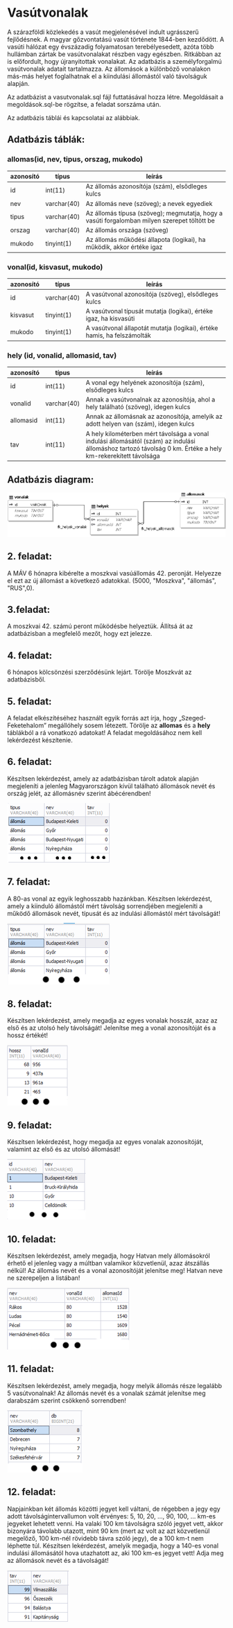 # Vasútvonalak

A szárazföldi közlekedés a vasút megjelenésével indult ugrásszerű fejlődésnek. A magyar 
gőzvontatású vasút története 1844-ben kezdődött. A vasúti hálózat egy évszázadig 
folyamatosan terebélyesedett, azóta több hullámban zártak be vasútvonalakat részben vagy 
egészben. Ritkábban az is előfordult, hogy újranyitottak vonalakat. Az adatbázis a 
személyforgalmú vasútvonalak adatait tartalmazza. Az állomások a különböző vonalakon más-más helyet foglalhatnak el a kiindulási állomástól való távolságuk alapján.

Az adatbázist a vasutvonalak.sql fájl futtatásával hozza létre.
Megoldásait a megoldások.sql-be rögzítse, a feladat sorszáma után.

Az adatbázis táblái és kapcsolatai az alábbiak.

## Adatbázis táblák:

### allomas(id, nev, tipus, orszag, mukodo)
| azonosító | típus       | leírás                                                                                       |
|-----------|-------------|----------------------------------------------------------------------------------------------|
| id        | int(11)     | Az állomás azonosítója (szám), elsődleges kulcs                                              |
| nev       | varchar(40) | Az állomás neve (szöveg); a nevek egyediek                                                   |
| tipus     | varchar(40) | Az állomás típusa (szöveg); megmutatja, hogy a vasúti forgalomban milyen szerepet töltött be |
| orszag    | varchar(40) | Az állomás országa (szöveg)                                                                  |
| mukodo    | tinyint(1)  | Az állomás működési állapota (logikai), ha működik, akkor értéke igaz                        |

### vonal(id, kisvasut, mukodo)
| azonosító | típus       | leírás                                                                  |
|-----------|-------------|-------------------------------------------------------------------------|
| id        | varchar(40) | A vasútvonal azonosítója (szöveg), elsődleges kulcs                     |
| kisvasut  | tinyint(1)  | A vasútvonal típusát mutatja (logikai), értéke igaz, ha kisvasúti       |
| mukodo    | tinyint(1)  | A vasútvonal állapotát mutatja (logikai), értéke hamis, ha felszámolták |

### hely (id, vonalid, allomasid, tav)
| azonosító | típus       | leírás                                                                                                                                                         |
|-----------|-------------|----------------------------------------------------------------------------------------------------------------------------------------------------------------|
| id        | int(11)     | A vonal egy helyének azonosítója (szám), elsődleges kulcs                                                                                                      |
| vonalid   | varchar(40) | Annak a vasútvonalnak az azonosítója, ahol a hely található (szöveg), idegen kulcs                                                                             |
| allomasid | int(11)     | Annak az állomásnak az azonosítója, amelyik az adott helyen van (szám), idegen kulcs                                                                           |
| tav       | int(11)     | A hely kilométerben mért távolsága a vonal indulási állomásától (szám) az indulási állomáshoz tartozó távolság 0 km. Értéke a hely km-rekerekített távolsága   |

## Adatbázis diagram:

![Adatbázis-Diagram](Diagram.PNG)

## 2. feladat:

  A MÁV 6 hónapra kibérelte a moszkvai vasúállomás 42. peronját.
  Helyezze el ezt az új állomást a következő adatokkal.
  (5000, "Moszkva", "állomás", "RUS",0).

## 3.feladat:

  A moszkvai 42. számú peront működésbe helyeztük.
  Állítsá át az adatbázisban a megfelelő mezőt, hogy ezt jelezze.

## 4. feladat:

  6 hónapos kölcsönzési szerződésünk lejárt.
  Törölje Moszkvát az adatbázisből.

## 5. feladat:

  A feladat elkészítéséhez használt egyik forrás azt írja, hogy „Szeged-Feketehalom” 
  megállóhely sosem létezett. Törölje az **allomas** és a **hely** táblákból a rá vonatkozó adatokat! 
  A feladat megoldásához nem kell lekérdezést készítenie. 

## 6. feladat:
  Készítsen lekérdezést, amely az adatbázisban tárolt adatok alapján megjeleníti a jelenleg 
  Magyarországon kívül található állomások nevét és ország jelét, az állomásnév szerint 
  ábécérendben! 

  ![F6](F6_2IMG.png)

## 7. feladat:
  A 80-as vonal az egyik leghosszabb hazánkban. Készítsen lekérdezést, amely a kiinduló 
  állomástól mért távolság sorrendjében megjeleníti a működő állomások nevét, típusát és az 
  indulási állomástól mért távolságát!

  ![F7](F7_IMG.PNG)

## 8. feladat:
  Készítsen lekérdezést, amely megadja az egyes vonalak hosszát, azaz az első és az utolsó 
  hely távolságát! Jelenítse meg a vonal azonosítóját és a hossz értékét!

  ![F8](F8_IMG.PNG)

## 9. feladat:
  Készítsen lekérdezést, hogy megadja az egyes vonalak azonosítóját, valamint az első és az utolsó állomását!

  ![F9](F9_IMG.PNG)

## 10. feladat:
  Készítsen lekérdezést, amely megadja, hogy Hatvan mely állomásokról érhető el jelenleg 
  vagy a múltban valamikor közvetlenül, azaz átszállás nélkül! Az állomás nevét és a vonal 
  azonosítóját jelenítse meg! Hatvan neve ne szerepeljen a listában!
  
  ![F10](F10_IMG.PNG)

## 11. feladat:
  Készítsen lekérdezést, amely megadja, hogy melyik állomás része legalább 5 
  vasútvonalnak! Az állomás nevét és a vonalak számát jelenítse meg darabszám szerint 
  csökkenő sorrendben!

  ![F11](F11_IMG.PNG)
  
## 12. feladat:
  Napjainkban két állomás közötti jegyet kell váltani, de régebben a jegy egy adott 
  távolságintervallumon volt érvényes: 5, 10, 20, …, 90, 100, … km-es jegyeket lehetett 
  venni. Ha valaki 100 km távolságra szóló jegyet vett, akkor bizonyára távolabb utazott, mint 
  90 km (mert az volt az azt közvetlenül megelőző, 100 km-nél rövidebb távra szóló jegy), 
  de a 100 km-t nem léphette túl. Készítsen lekérdezést, amelyik megadja, hogy a 140-es 
  vonal indulási állomásától hova utazhatott az, aki 100 km-es jegyet vett! Adja meg az 
  állomások nevét és a távolságát!

  ![F12](F12_IMG.PNG)
